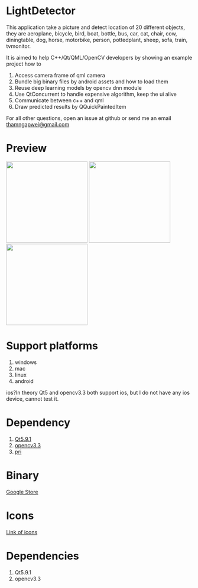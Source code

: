 # LightDetector

  This application take a picture and detect location of 20 different objects, they are aeroplane, bicycle, bird, 
boat, bottle, bus, car, cat, chair, cow, diningtable, dog, horse, motorbike, person, pottedplant, sheep, sofa, 
train, tvmonitor.

  It is aimed to help C++/Qt/QML/OpenCV developers by showing an example project how to 

1. Access camera frame of qml camera
2. Bundle big binary files by android assets and how to load them
3. Reuse deep learning models by opencv dnn module
4. Use QtConcurrent to handle expensive algorithm, keep the ui alive
5. Communicate between c++ and qml
6. Draw predicted results by QQuickPaintedItem

  For all other questions, open an issue at github or send me an email thamngapwei@gmail.com
  
# Preview

<img src="https://s26.postimg.org/po0jwg33d/Screenshot_2017-09-10-01-49-40.png" height="220px">
<img src="https://s26.postimg.org/jcvcg11ux/Screenshot_2017-09-10-03-14-12.png" height="220px">
<img src="https://s26.postimg.org/caxetty95/Screenshot_2017-09-10-03-14-17.png" height="220px">

# Support platforms

1. windows
2. mac
3. linux
4. android

ios?In theory Qt5 and opencv3.3 both support ios, but I do not have any ios device, cannot test it.

# Dependency

1. [Qt5.9.1](https://www1.qt.io/download/)
2. [opencv3.3](http://opencv.org/)
3. [pri](https://github.com/stereomatchingkiss/pri)

# Binary

[Google Store](https://play.google.com/store/apps/details?id=com.tham.vision.apps)

# Icons

[Link of icons](
https://mega.nz/#!Y9E21DAI!rpn0Gv6tjAi2E1TOccPPyCbDmaNlZnUtnuhneM4CdeE
)

# Dependencies

1. Qt5.9.1
2. opencv3.3
